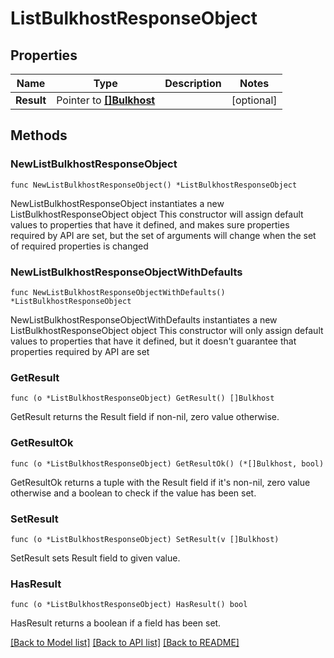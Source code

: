 # ListBulkhostResponseObject

## Properties

Name | Type | Description | Notes
------------ | ------------- | ------------- | -------------
**Result** | Pointer to [**[]Bulkhost**](Bulkhost.md) |  | [optional] 

## Methods

### NewListBulkhostResponseObject

`func NewListBulkhostResponseObject() *ListBulkhostResponseObject`

NewListBulkhostResponseObject instantiates a new ListBulkhostResponseObject object
This constructor will assign default values to properties that have it defined,
and makes sure properties required by API are set, but the set of arguments
will change when the set of required properties is changed

### NewListBulkhostResponseObjectWithDefaults

`func NewListBulkhostResponseObjectWithDefaults() *ListBulkhostResponseObject`

NewListBulkhostResponseObjectWithDefaults instantiates a new ListBulkhostResponseObject object
This constructor will only assign default values to properties that have it defined,
but it doesn't guarantee that properties required by API are set

### GetResult

`func (o *ListBulkhostResponseObject) GetResult() []Bulkhost`

GetResult returns the Result field if non-nil, zero value otherwise.

### GetResultOk

`func (o *ListBulkhostResponseObject) GetResultOk() (*[]Bulkhost, bool)`

GetResultOk returns a tuple with the Result field if it's non-nil, zero value otherwise
and a boolean to check if the value has been set.

### SetResult

`func (o *ListBulkhostResponseObject) SetResult(v []Bulkhost)`

SetResult sets Result field to given value.

### HasResult

`func (o *ListBulkhostResponseObject) HasResult() bool`

HasResult returns a boolean if a field has been set.


[[Back to Model list]](../README.md#documentation-for-models) [[Back to API list]](../README.md#documentation-for-api-endpoints) [[Back to README]](../README.md)


